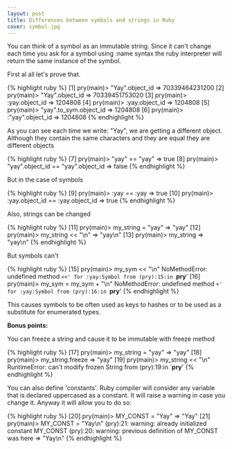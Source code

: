 ```yaml
---
layout: post
title: Differences between symbols and strings in Ruby
cover: symbol.jpg
---
```


You can think of a symbol as an immutable string. Since it can't
change each time you ask for a symbol using :name syntax the ruby
interpreter will return the same instance of the symbol.

First al all let's prove that.

{% highlight ruby %}
[1] pry(main)> "Yay".object_id
=> 70339464231200
[2] pry(main)> "Yay".object_id
=> 70339451753020
[3] pry(main)> :yay.object_id
=> 1204808
[4] pry(main)> :yay.object_id
=> 1204808
[5] pry(main)> "yay".to_sym.object_id
=> 1204808
[6] pry(main)> :"yay".object_id
=> 1204808
{% endhighlight %}

As you can see each time we write: "Yay", we are getting a different
object. Although they contain the same characters and they are equal
they are different objects

{% highlight ruby %}
[7] pry(main)> "yay" == "yay"
=> true
[8] pry(main)> "yay".object_id == "yay".object_id
=> false
{% endhighlight %}

But in the case of symbols

{% highlight ruby %}
[9] pry(main)> :yay == :yay
=> true
[10] pry(main)> :yay.object_id == :yay.object_id
=> true
{% endhighlight %}

Also, strings can be changed

{% highlight ruby %}
[11] pry(main)> my_string = "yay"
=> "yay"
[12] pry(main)> my_string << "\n"
=> "yay\n"
[13] pry(main)> my_string
=> "yay\n"
{% endhighlight %}

But symbols can't 

{% highlight ruby %}
[15] pry(main)> my_sym << "\n"
NoMethodError: undefined method `<<' for :yay:Symbol
from (pry):15:in `__pry__'
[16] pry(main)> my_sym = my_sym + "\n"
NoMethodError: undefined method `+' for :yay:Symbol
from (pry):16:in `__pry__'
{% endhighlight %}

This causes symbols to be often used as keys to hashes or to
be used as a substitute for enumerated types.

__Bonus points:__

You can freeze a string and cause it to be immutable with freeze method

{% highlight ruby %}
[17] pry(main)> my_string = "yay"
=> "yay"
[18] pry(main)> my_string.freeze
=> "yay"
[19] pry(main)> my_string << "\n"
RuntimeError: can't modify frozen String
from (pry):19:in `__pry__'
{% endhighlight %}

You can also define 'constants'. Ruby compiler will consider any variable
that is declared uppercased as a constant. It will raise a warning in 
case you change it. Anyway it will allow you to do so:

{% highlight ruby %}
[20] pry(main)> MY_CONST = "Yay"
=> "Yay"
[21] pry(main)> MY_CONST = "Yay\n"
(pry):21: warning: already initialized constant MY_CONST
(pry):20: warning: previous definition of MY_CONST was here
=> "Yay\n"
{% endhighlight %}


